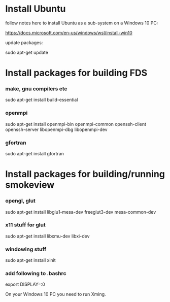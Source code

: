 # Install Ubuntu

follow notes here to install Ubuntu as a sub-system on a Windows 10 PC:

https://docs.microsoft.com/en-us/windows/wsl/install-win10

update packages:

sudo apt-get update

# Install packages for building FDS

### make, gnu compilers etc
sudo apt-get install build-essential

### openmpi
sudo apt-get install openmpi-bin openmpi-common openssh-client openssh-server libopenmpi-dbg libopenmpi-dev

### gfortran
sudo apt-get install gfortran

# Install packages for building/running smokeview

### opengl, glut
sudo apt-get install libglu1-mesa-dev freeglut3-dev mesa-common-dev

### x11 stuff for glut
sudo apt-get install libxmu-dev libxi-dev

### windowing stuff
sudo apt-get install xinit

### add following to .bashrc 

export DISPLAY=:0

On your Windows 10 PC you need to run Xming.

